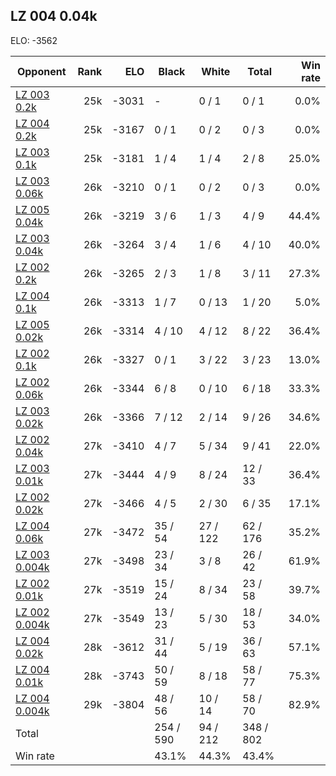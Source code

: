 ## LZ 004 0.04k ##

ELO: -3562

Opponent | Rank | ELO | Black | White | Total | Win rate
---------|-----:|----:|-------|-------|-------|-------:
[LZ 003 0.2k](LZ%20003%200.2k.md) | 25k | -3031 | - | 0 / 1 | 0 / 1 | 0.0%
[LZ 004 0.2k](LZ%20004%200.2k.md) | 25k | -3167 | 0 / 1 | 0 / 2 | 0 / 3 | 0.0%
[LZ 003 0.1k](LZ%20003%200.1k.md) | 25k | -3181 | 1 / 4 | 1 / 4 | 2 / 8 | 25.0%
[LZ 003 0.06k](LZ%20003%200.06k.md) | 26k | -3210 | 0 / 1 | 0 / 2 | 0 / 3 | 0.0%
[LZ 005 0.04k](LZ%20005%200.04k.md) | 26k | -3219 | 3 / 6 | 1 / 3 | 4 / 9 | 44.4%
[LZ 003 0.04k](LZ%20003%200.04k.md) | 26k | -3264 | 3 / 4 | 1 / 6 | 4 / 10 | 40.0%
[LZ 002 0.2k](LZ%20002%200.2k.md) | 26k | -3265 | 2 / 3 | 1 / 8 | 3 / 11 | 27.3%
[LZ 004 0.1k](LZ%20004%200.1k.md) | 26k | -3313 | 1 / 7 | 0 / 13 | 1 / 20 | 5.0%
[LZ 005 0.02k](LZ%20005%200.02k.md) | 26k | -3314 | 4 / 10 | 4 / 12 | 8 / 22 | 36.4%
[LZ 002 0.1k](LZ%20002%200.1k.md) | 26k | -3327 | 0 / 1 | 3 / 22 | 3 / 23 | 13.0%
[LZ 002 0.06k](LZ%20002%200.06k.md) | 26k | -3344 | 6 / 8 | 0 / 10 | 6 / 18 | 33.3%
[LZ 003 0.02k](LZ%20003%200.02k.md) | 26k | -3366 | 7 / 12 | 2 / 14 | 9 / 26 | 34.6%
[LZ 002 0.04k](LZ%20002%200.04k.md) | 27k | -3410 | 4 / 7 | 5 / 34 | 9 / 41 | 22.0%
[LZ 003 0.01k](LZ%20003%200.01k.md) | 27k | -3444 | 4 / 9 | 8 / 24 | 12 / 33 | 36.4%
[LZ 002 0.02k](LZ%20002%200.02k.md) | 27k | -3466 | 4 / 5 | 2 / 30 | 6 / 35 | 17.1%
[LZ 004 0.06k](LZ%20004%200.06k.md) | 27k | -3472 | 35 / 54 | 27 / 122 | 62 / 176 | 35.2%
[LZ 003 0.004k](LZ%20003%200.004k.md) | 27k | -3498 | 23 / 34 | 3 / 8 | 26 / 42 | 61.9%
[LZ 002 0.01k](LZ%20002%200.01k.md) | 27k | -3519 | 15 / 24 | 8 / 34 | 23 / 58 | 39.7%
[LZ 002 0.004k](LZ%20002%200.004k.md) | 27k | -3549 | 13 / 23 | 5 / 30 | 18 / 53 | 34.0%
[LZ 004 0.02k](LZ%20004%200.02k.md) | 28k | -3612 | 31 / 44 | 5 / 19 | 36 / 63 | 57.1%
[LZ 004 0.01k](LZ%20004%200.01k.md) | 28k | -3743 | 50 / 59 | 8 / 18 | 58 / 77 | 75.3%
[LZ 004 0.004k](LZ%20004%200.004k.md) | 29k | -3804 | 48 / 56 | 10 / 14 | 58 / 70 | 82.9%
Total | | | 254 / 590 | 94 / 212 | 348 / 802 | 
Win rate| | | 43.1% | 44.3% | 43.4% | 

